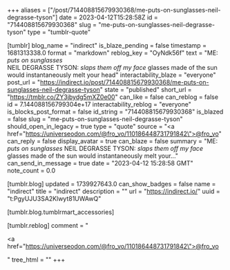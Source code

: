 +++
aliases = ["/post/714408815679930368/me-puts-on-sunglasses-neil-degrasse-tyson"]
date = 2023-04-12T15:28:58Z
id = "714408815679930368"
slug = "me-puts-on-sunglasses-neil-degrasse-tyson"
type = "tumblr-quote"

[tumblr]
blog_name = "indirect"
is_blaze_pending = false
timestamp = 1681313338.0
format = "markdown"
reblog_key = "OyNdk56f"
text = "ME: *puts on sunglasses*<br/>NEIL DEGRASSE TYSON: *slaps them off my face* glasses made of the sun would instantaneously melt your head"
interactability_blaze = "everyone"
post_url = "https://indirect.io/post/714408815679930368/me-puts-on-sunglasses-neil-degrasse-tyson"
state = "published"
short_url = "https://tmblr.co/ZY3jbydg5mXZ0e00"
can_like = false
can_reblog = false
id = 7.144088156799304e+17
interactability_reblog = "everyone"
is_blocks_post_format = false
id_string = "714408815679930368"
is_blazed = false
slug = "me-puts-on-sunglasses-neil-degrasse-tyson"
should_open_in_legacy = true
type = "quote"
source = "<a href=\"https://universeodon.com/@fro_vo/110186448731791842\">@fro_vo</a>"
can_reply = false
display_avatar = true
can_blaze = false
summary = "ME: *puts on sunglasses* NEIL DEGRASSE TYSON: *slaps them off my face* glasses made of the sun would instantaneously melt your..."
can_send_in_message = true
date = "2023-04-12 15:28:58 GMT"
note_count = 0.0

[tumblr.blog]
updated = 1739927643.0
can_show_badges = false
name = "indirect"
title = "indirect"
description = ""
url = "https://indirect.io/"
uuid = "t:PgyUJU3SA2Klwyt81UWAwQ"

[tumblr.blog.tumblrmart_accessories]

[tumblr.reblog]
comment = "<p><a href=\"https://universeodon.com/@fro_vo/110186448731791842\">@fro_vo</a></p>"
tree_html = ""
+++
